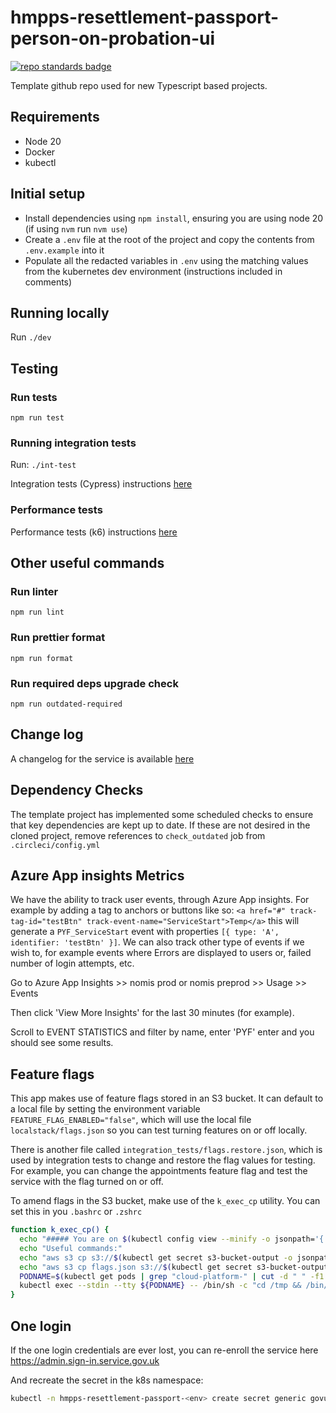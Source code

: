# hmpps-resettlement-passport-person-on-probation-ui
[![repo standards badge](https://img.shields.io/badge/dynamic/json?color=blue&style=flat&logo=github&label=MoJ%20Compliant&query=%24.result&url=https%3A%2F%2Foperations-engineering-reports.cloud-platform.service.justice.gov.uk%2Fapi%2Fv1%2Fcompliant_public_repositories%2Fhmpps-resettlement-passport-person-on-probation-ui)](https://operations-engineering-reports.cloud-platform.service.justice.gov.uk/public-github-repositories.html#hmpps-resettlement-passport-person-on-probation-ui "Link to report")

Template github repo used for new Typescript based projects.

## Requirements

* Node 20
* Docker
* kubectl

## Initial setup

* Install dependencies using `npm install`, ensuring you are using node 20 (if using `nvm` run `nvm use`)
* Create a `.env` file at the root of the project and copy the contents from `.env.example` into it
* Populate all the redacted variables in `.env` using the matching values from the kubernetes dev environment (instructions included in comments)

## Running locally

Run `./dev`

## Testing

### Run tests

`npm run test`

### Running integration tests

Run: `./int-test`

Integration tests (Cypress) instructions [here](./integration_tests/README.md)

### Performance tests

Performance tests (k6) instructions [here](./pt_tests/README.md)

## Other useful commands

### Run linter

`npm run lint`

### Run prettier format

`npm run format`

### Run required deps upgrade check

`npm run outdated-required`

## Change log

A changelog for the service is available [here](./CHANGELOG.md)

## Dependency Checks

The template project has implemented some scheduled checks to ensure that key dependencies are kept up to date.
If these are not desired in the cloned project, remove references to `check_outdated` job from `.circleci/config.yml`


## Azure App insights Metrics

We have the ability to track user events, through Azure App insights. For example by adding a tag to anchors or buttons like so:
`<a href="#" track-tag-id="testBtn" track-event-name="ServiceStart">Temp</a>`
this will generate a  `PYF_ServiceStart` event with properties `[{ type: 'A', identifier: 'testBtn' }]`.
We can also track other type of events if we wish to, for example events where Errors are displayed to users or, failed number of login attempts, etc.

Go to Azure App Insights >> nomis prod or nomis preprod >> Usage >> Events 

Then click 'View More Insights' for the last 30 minutes (for example).

Scroll to EVENT STATISTICS and filter by name, enter 'PYF' enter and you should see some results.


## Feature flags

This app makes use of feature flags stored in an S3 bucket. It can default to a local file by setting the environment variable `FEATURE_FLAG_ENABLED="false"`, which will use the local file `localstack/flags.json` so you can test turning features on or off locally.

There is another file called `integration_tests/flags.restore.json`, which is used by integration tests to change and restore the flag values for testing. For example, you can change the appointments feature flag and test the service with the flag turned on or off.

To amend flags in the S3 bucket, make use of the `k_exec_cp` utility. You can set this in you `.bashrc` or `.zshrc`

```bash
function k_exec_cp() {
  echo "##### You are on $(kubectl config view --minify -o jsonpath='{..namespace}' | sed "s/.*-//") #####"
  echo "Useful commands:"
  echo "aws s3 cp s3://$(kubectl get secret s3-bucket-output -o jsonpath='{.data.bucket_name}' | base64 --decode)/feature-flags/flags.json flags.json"
  echo "aws s3 cp flags.json s3://$(kubectl get secret s3-bucket-output -o jsonpath='{.data.bucket_name}' | base64 --decode)/feature-flags/flags.json"
  PODNAME=$(kubectl get pods | grep "cloud-platform-" | cut -d " " -f1 2>&1)
  kubectl exec --stdin --tty ${PODNAME} -- /bin/sh -c "cd /tmp && /bin/sh"
}
```

## One login

If the one login credentials are ever lost, you can re-enroll the service here https://admin.sign-in.service.gov.uk

And recreate the secret in the k8s namespace:

```bash
kubectl -n hmpps-resettlement-passport-<env> create secret generic govuk-one-login --from-file=GOVUK_ONE_LOGIN_CLIENT_ID=client-id.txt --from-file=GOVUK_ONE_LOGIN_PRIVATE_KEY=private_key.pem --from-file=GOVUK_ONE_LOGIN_PUBLIC_KEY=public_key.pem 
```